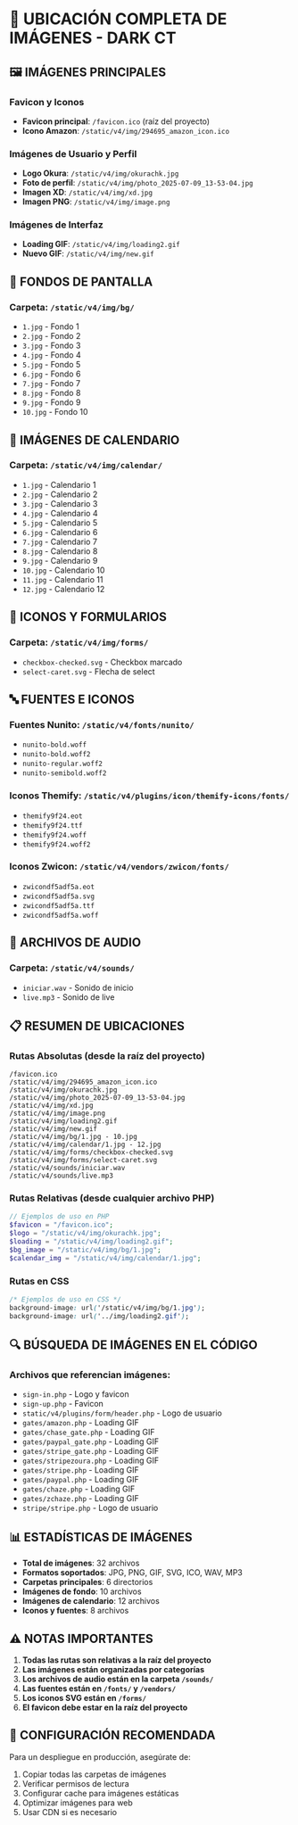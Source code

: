 # 📁 UBICACIÓN COMPLETA DE IMÁGENES - DARK CT

## 🖼️ IMÁGENES PRINCIPALES

### **Favicon y Iconos**
- **Favicon principal**: `/favicon.ico` (raíz del proyecto)
- **Icono Amazon**: `/static/v4/img/294695_amazon_icon.ico`

### **Imágenes de Usuario y Perfil**
- **Logo Okura**: `/static/v4/img/okurachk.jpg`
- **Foto de perfil**: `/static/v4/img/photo_2025-07-09_13-53-04.jpg`
- **Imagen XD**: `/static/v4/img/xd.jpg`
- **Imagen PNG**: `/static/v4/img/image.png`

### **Imágenes de Interfaz**
- **Loading GIF**: `/static/v4/img/loading2.gif`
- **Nuevo GIF**: `/static/v4/img/new.gif`

## 🎨 FONDOS DE PANTALLA

### **Carpeta: `/static/v4/img/bg/`**
- `1.jpg` - Fondo 1
- `2.jpg` - Fondo 2
- `3.jpg` - Fondo 3
- `4.jpg` - Fondo 4
- `5.jpg` - Fondo 5
- `6.jpg` - Fondo 6
- `7.jpg` - Fondo 7
- `8.jpg` - Fondo 8
- `9.jpg` - Fondo 9
- `10.jpg` - Fondo 10

## 📅 IMÁGENES DE CALENDARIO

### **Carpeta: `/static/v4/img/calendar/`**
- `1.jpg` - Calendario 1
- `2.jpg` - Calendario 2
- `3.jpg` - Calendario 3
- `4.jpg` - Calendario 4
- `5.jpg` - Calendario 5
- `6.jpg` - Calendario 6
- `7.jpg` - Calendario 7
- `8.jpg` - Calendario 8
- `9.jpg` - Calendario 9
- `10.jpg` - Calendario 10
- `11.jpg` - Calendario 11
- `12.jpg` - Calendario 12

## 🎨 ICONOS Y FORMULARIOS

### **Carpeta: `/static/v4/img/forms/`**
- `checkbox-checked.svg` - Checkbox marcado
- `select-caret.svg` - Flecha de select

## 🔤 FUENTES E ICONOS

### **Fuentes Nunito: `/static/v4/fonts/nunito/`**
- `nunito-bold.woff`
- `nunito-bold.woff2`
- `nunito-regular.woff2`
- `nunito-semibold.woff2`

### **Iconos Themify: `/static/v4/plugins/icon/themify-icons/fonts/`**
- `themify9f24.eot`
- `themify9f24.ttf`
- `themify9f24.woff`
- `themify9f24.woff2`

### **Iconos Zwicon: `/static/v4/vendors/zwicon/fonts/`**
- `zwicondf5adf5a.eot`
- `zwicondf5adf5a.svg`
- `zwicondf5adf5a.ttf`
- `zwicondf5adf5a.woff`

## 🎵 ARCHIVOS DE AUDIO

### **Carpeta: `/static/v4/sounds/`**
- `iniciar.wav` - Sonido de inicio
- `live.mp3` - Sonido de live

## 📋 RESUMEN DE UBICACIONES

### **Rutas Absolutas (desde la raíz del proyecto)**
```
/favicon.ico
/static/v4/img/294695_amazon_icon.ico
/static/v4/img/okurachk.jpg
/static/v4/img/photo_2025-07-09_13-53-04.jpg
/static/v4/img/xd.jpg
/static/v4/img/image.png
/static/v4/img/loading2.gif
/static/v4/img/new.gif
/static/v4/img/bg/1.jpg - 10.jpg
/static/v4/img/calendar/1.jpg - 12.jpg
/static/v4/img/forms/checkbox-checked.svg
/static/v4/img/forms/select-caret.svg
/static/v4/sounds/iniciar.wav
/static/v4/sounds/live.mp3
```

### **Rutas Relativas (desde cualquier archivo PHP)**
```php
// Ejemplos de uso en PHP
$favicon = "/favicon.ico";
$logo = "/static/v4/img/okurachk.jpg";
$loading = "/static/v4/img/loading2.gif";
$bg_image = "/static/v4/img/bg/1.jpg";
$calendar_img = "/static/v4/img/calendar/1.jpg";
```

### **Rutas en CSS**
```css
/* Ejemplos de uso en CSS */
background-image: url('/static/v4/img/bg/1.jpg');
background-image: url('../img/loading2.gif');
```

## 🔍 BÚSQUEDA DE IMÁGENES EN EL CÓDIGO

### **Archivos que referencian imágenes:**
- `sign-in.php` - Logo y favicon
- `sign-up.php` - Favicon
- `static/v4/plugins/form/header.php` - Logo de usuario
- `gates/amazon.php` - Loading GIF
- `gates/chase_gate.php` - Loading GIF
- `gates/paypal_gate.php` - Loading GIF
- `gates/stripe_gate.php` - Loading GIF
- `gates/stripezoura.php` - Loading GIF
- `gates/stripe.php` - Loading GIF
- `gates/paypal.php` - Loading GIF
- `gates/chaze.php` - Loading GIF
- `gates/zchaze.php` - Loading GIF
- `stripe/stripe.php` - Logo de usuario

## 📊 ESTADÍSTICAS DE IMÁGENES

- **Total de imágenes**: 32 archivos
- **Formatos soportados**: JPG, PNG, GIF, SVG, ICO, WAV, MP3
- **Carpetas principales**: 6 directorios
- **Imágenes de fondo**: 10 archivos
- **Imágenes de calendario**: 12 archivos
- **Iconos y fuentes**: 8 archivos

## ⚠️ NOTAS IMPORTANTES

1. **Todas las rutas son relativas a la raíz del proyecto**
2. **Las imágenes están organizadas por categorías**
3. **Los archivos de audio están en la carpeta `/sounds/`**
4. **Las fuentes están en `/fonts/` y `/vendors/`**
5. **Los iconos SVG están en `/forms/`**
6. **El favicon debe estar en la raíz del proyecto**

## 🚀 CONFIGURACIÓN RECOMENDADA

Para un despliegue en producción, asegúrate de:
1. Copiar todas las carpetas de imágenes
2. Verificar permisos de lectura
3. Configurar cache para imágenes estáticas
4. Optimizar imágenes para web
5. Usar CDN si es necesario

